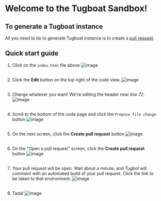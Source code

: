 # Welcome to the Tugboat Sandbox!

## To generate a Tugboat instance

All you need to do to generate Tugboat instance is to create a [pull request](https://help.github.com/articles/using-pull-requests/).

## Quick start guide

1. Click on the `index.html` file above
![image](https://www.evernote.com/shard/s443/sh/a604375f-c2a2-4973-92a2-30759a1c25b9/beec85002b7939d6/res/b62b3544-24ac-477b-8e26-b4028fe37347/skitch.png)
<br><br>

2. Click the **Edit** button on the top right of the code view.
![image](https://www.evernote.com/shard/s443/sh/d6ac42ca-dd92-4338-8efe-c1caa3d08651/584f7b978ec2693a/res/355ddb63-d989-4153-9d2b-f6a8281b4b6a/skitch.png)
<br><br>

3. Change whatever you want! We're editing the header near *line 72*.
![image](https://www.evernote.com/shard/s443/sh/e7e4cf4f-ff68-4008-9b11-1f91fd684313/77dc5501b5143b0b/res/fe42f56d-f2bf-4073-b7a9-197efa888dd9/skitch.png)
<br><br>

4. Scroll to the bottom of the code page and click the `Propose file change` button
![image](https://www.evernote.com/shard/s443/sh/484292fb-1a13-4ba3-810c-a2bbdfd1ec30/9cb8fa773bb73ee3/res/51419a26-2202-4a2e-b12a-61dc7e275579/skitch.png)
<br><br>

5. On the next screen, click the **Create pull request** button
![image](https://www.evernote.com/shard/s443/sh/75ad5ecb-b213-4ca5-8ca2-b6b2bf19ff5f/881bfec0f4c46aba/res/e1ae8464-95e2-4c92-b0ee-6d7b7b362315/skitch.png)
<br><br>

6. On the "Open a pull request" screen, click the **Create pull request** button
![image](https://www.evernote.com/shard/s443/sh/89bd5453-5d52-4f8d-b283-af764e691f11/7b53464098a4686a/res/bd0ac8eb-a264-4235-b3cd-f7c17cfc7f2b/skitch.png)
<br><br>

7. Your pull request will be open. Wait about a minute, and *Tugbot* will comment with an automated build of your pull request. Click the link to be taken to that environment.
![image](https://www.evernote.com/shard/s443/sh/81274139-aa5f-43ee-ad50-1608fa145a18/a505f1181661ca44/res/6c143d39-2988-439d-8377-c2c0384ff332/skitch.png)
<br><br>

8. Tada!
![image](https://www.evernote.com/shard/s443/sh/20226f14-cf8f-4e99-8a1b-7d784df2e11e/a7f7947e9c5754cc/res/e623b0e8-6761-48be-90df-b23fc918ec66/skitch.png)

